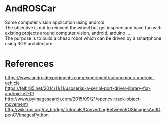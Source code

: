 # AndROSCar
Some computer vision application using android.<br>
The objective is not to reinvent the wheel but get inspired and have fun with existing projects around computer vision, android, arduino ...<br>
The purpose is to build a cheap robot which can be driven by a smartphone using ROS architecture.

# References

https://www.androidexperiments.com/experiment/autonomous-android-vehicle<br>
https://felhr85.net/2014/11/11/usbserial-a-serial-port-driver-library-for-android-v2-0/<br>
http://www.pyimagesearch.com/2015/09/21/opencv-track-object-movement/ http://wiki.ros.org/cv_bridge/Tutorials/ConvertingBetweenROSImagesAndOpenCVImagesPython
